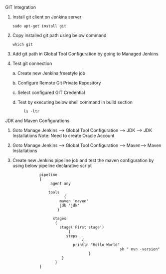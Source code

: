 GIT Integration

1. Install git client on Jenkins server
 
       sudo apt-get install git
       
2. Copy installed git path using  below command

       which git
    
2. Add git path in Global Tool Configuration by going to Managed Jenkins

3. Test git connection

    a. Create new Jenkins freestyle job
    
    b. Configure Remote Git Private Repository
    
    c. Select configured GIT Credential
    
    d. Test by executing below shell command in build section
    
            ls -ltr         
    
JDK and Maven Configurations

1. Goto Manage Jenkins  --> Global Tool Configuration --> JDK --> JDK Installations
    Note: Need to create Oracle Account

2. Goto Manage Jenkins  --> Global Tool Configuration --> Maven--> Maven Installations
 
3. Create new Jenkins pipeline job and test the maven configuration by using below pipeline declarative script


                   pipeline 
                   {
                        agent any    

                       tools 
		                      { 
    	                    maven 'maven' 
	                        jdk 'jdk' 
	                       }

                         stages 
                          {
                            stage('First stage') 
	                            {
                               steps 
		                              {
                                  println "Hello World"
						                               sh " mvn -version"
			                             }
                             }
                          }
                   }





